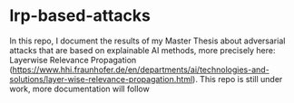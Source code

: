 # lrp-based-attacks

In this repo, I document the results of my Master Thesis about adversarial attacks that are based on explainable AI methods, more precisely here: Layerwise Relevance Propagation (https://www.hhi.fraunhofer.de/en/departments/ai/technologies-and-solutions/layer-wise-relevance-propagation.html).
This repo is still under work, more documentation will follow
